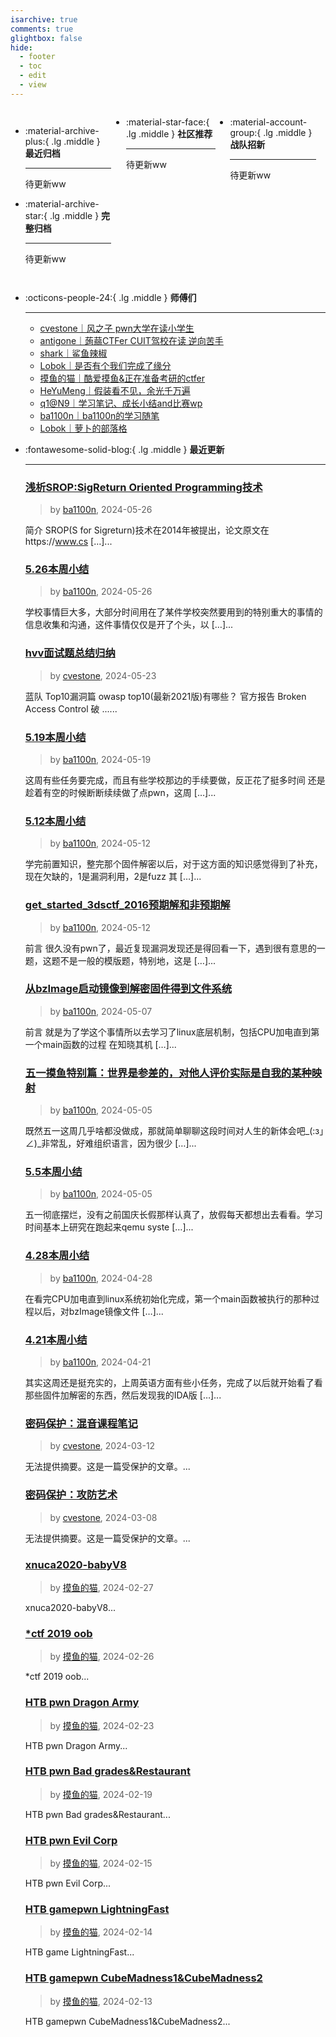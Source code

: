 ```yaml
---
isarchive: true
comments: true
glightbox: false
hide:
  - footer
  - toc
  - edit
  - view
---
```


<div class="grid" style="display: grid;grid-template-columns: 32% 33% 32%;" markdown>

<div class="grid cards" style="display: grid; grid-template-columns: 1fr;" markdown>

-   :material-archive-plus:{ .lg .middle } __最近归档__

    ---

    待更新ww


-   :material-archive-star:{ .lg .middle } __完整归档__

    ---

    待更新ww



</div>

<div class="grid cards" markdown>

-   :material-star-face:{ .lg .middle } __社区推荐__

    ---

    待更新ww


</div>

<div class="grid cards" markdown>

-   :material-account-group:{ .lg .middle } __战队招新__

    ---

    待更新ww


</div>

</div>

<div class="grid cards" markdown>

-   :octicons-people-24:{ .lg .middle } __师傅们__

    ---
    - [cvestone｜风之子 pwn大学在读小学生](https://www.su-cvestone.cn/)
    - [antigone｜蒟蒻CTFer CUIT驾校在读 逆向苦手](https://antigone4224.github.io/)
    - [shark｜鲨鱼辣椒](https://www.shark45.cn/)
    - [Lobok｜是否有个我们完成了缘分](http://dis4.cn/)
    - [摸鱼的猫｜酷爱摸鱼&正在准备考研的ctfer](https://blog.csdn.net/qq_62172019/)
    - [HeYuMeng｜假装看不见，余光千万遍](http://www.heyumeng.online/)
    - [q1@N9｜学习笔记、成长小结and比赛wp](https://qsheep24.wordpress.com)
    - [ba1100n｜ba1100n的学习随笔](http://www.ba1100n.tech)
    - [Lobok｜萝卜的部落格](https://dis4.cn)

</div>
<div class="grid cards" markdown>

-   :fontawesome-solid-blog:{ .lg .middle } __最近更新__

    ---
    ### [浅析SROP:SigReturn Oriented Programming技术](http://ba1100n.tech/binary_security/%e6%b5%85%e6%9e%90sigreturn-oriented-programming/)  
    >by [ba1100n](http://www.ba1100n.tech), 2024-05-26

    简介 SROP(S for Sigreturn)技术在2014年被提出，论文原文在https://www.cs […]...
    ### [5.26本周小结](http://ba1100n.tech/after_meal/5-26%e6%9c%ac%e5%91%a8%e5%b0%8f%e7%bb%93/)  
    >by [ba1100n](http://www.ba1100n.tech), 2024-05-26

    学校事情巨大多，大部分时间用在了某件学校突然要用到的特别重大的事情的信息收集和沟通，这件事情仅仅是开了个头，以 […]...
    ### [hvv面试题总结归纳](https://www.su-cvestone.cn/412/)  
    >by [cvestone](https://www.su-cvestone.cn/), 2024-05-23

    蓝队 Top10漏洞篇 owasp top10(最新2021版)有哪些？ 官方报告 Broken Access Control 破 ......
    ### [5.19本周小结](http://ba1100n.tech/after_meal/5-19%e6%9c%ac%e5%91%a8%e5%b0%8f%e7%bb%93/)  
    >by [ba1100n](http://www.ba1100n.tech), 2024-05-19

    这周有些任务要完成，而且有些学校那边的手续要做，反正花了挺多时间 还是趁着有空的时候断断续续做了点pwn，这周 […]...
    ### [5.12本周小结](http://ba1100n.tech/after_meal/5-12%e6%9c%ac%e5%91%a8%e5%b0%8f%e7%bb%93/)  
    >by [ba1100n](http://www.ba1100n.tech), 2024-05-12

    学完前置知识，整完那个固件解密以后，对于这方面的知识感觉得到了补充，现在欠缺的，1是漏洞利用，2是fuzz 其 […]...
    ### [get_started_3dsctf_2016预期解和非预期解](http://ba1100n.tech/binary_security/get_started_3dsctf_2016%e9%a2%84%e6%9c%9f%e8%a7%a3%e5%92%8c%e9%9d%9e%e9%a2%84%e6%9c%9f%e8%a7%a3/)  
    >by [ba1100n](http://www.ba1100n.tech), 2024-05-12

    前言 很久没有pwn了，最近复现漏洞发现还是得回看一下，遇到很有意思的一题，这题不是一般的模版题，特别地，这是 […]...
    ### [从bzImage启动镜像到解密固件得到文件系统](http://ba1100n.tech/iot_security/%e4%bb%8ebzimage%e5%90%af%e5%8a%a8%e9%95%9c%e5%83%8f%e5%88%b0%e8%a7%a3%e5%af%86%e5%9b%ba%e4%bb%b6%e5%be%97%e5%88%b0%e6%96%87%e4%bb%b6%e7%b3%bb%e7%bb%9f/)  
    >by [ba1100n](http://www.ba1100n.tech), 2024-05-07

    前言 就是为了学这个事情所以去学习了linux底层机制，包括CPU加电直到第一个main函数的过程 在知晓其机 […]...
    ### [五一摸鱼特别篇：世界是参差的，对他人评价实际是自我的某种映射](http://ba1100n.tech/after_meal/%e4%ba%94%e4%b8%80%e6%91%b8%e9%b1%bc%e7%89%b9%e5%88%ab%e7%af%87%ef%bc%9a%e4%b8%96%e7%95%8c%e6%98%af%e5%8f%82%e5%b7%ae%e7%9a%84%ef%bc%8c%e5%af%b9%e4%bb%96%e4%ba%ba%e8%af%84%e4%bb%b7%e5%ae%9e%e9%99%85/)  
    >by [ba1100n](http://www.ba1100n.tech), 2024-05-05

    既然五一这周几乎啥都没做成，那就简单聊聊这段时间对人生的新体会吧_(:з」∠)_非常乱，好难组织语言，因为很少 […]...
    ### [5.5本周小结](http://ba1100n.tech/after_meal/5-5%e6%9c%ac%e5%91%a8%e5%b0%8f%e7%bb%93/)  
    >by [ba1100n](http://www.ba1100n.tech), 2024-05-05

    五一彻底摆烂，没有之前国庆长假那样认真了，放假每天都想出去看看。学习时间基本上研究在跑起来qemu syste […]...
    ### [4.28本周小结](http://ba1100n.tech/after_meal/4-28%e6%9c%ac%e5%91%a8%e5%b0%8f%e7%bb%93/)  
    >by [ba1100n](http://www.ba1100n.tech), 2024-04-28

    在看完CPU加电直到linux系统初始化完成，第一个main函数被执行的那种过程以后，对bzImage镜像文件 […]...
    ### [4.21本周小结](http://ba1100n.tech/after_meal/4-21%e6%9c%ac%e5%91%a8%e5%b0%8f%e7%bb%93/)  
    >by [ba1100n](http://www.ba1100n.tech), 2024-04-21

    其实这周还是挺充实的，上周英语方面有些小任务，完成了以后就开始看了看那些固件加解密的东西，然后发现我的IDA版 […]...
    ### [密码保护：混音课程笔记](https://www.su-cvestone.cn/308/)  
    >by [cvestone](https://www.su-cvestone.cn/), 2024-03-12

    无法提供摘要。这是一篇受保护的文章。...
    ### [密码保护：攻防艺术](https://www.su-cvestone.cn/260/)  
    >by [cvestone](https://www.su-cvestone.cn/), 2024-03-08

    无法提供摘要。这是一篇受保护的文章。...
    ### [xnuca2020-babyV8](https://blog.csdn.net/qq_62172019/article/details/136332456)  
    >by [摸鱼的猫](https://blog.csdn.net/qq_62172019/), 2024-02-27

    xnuca2020-babyV8...
    ### [*ctf 2019 oob](https://blog.csdn.net/qq_62172019/article/details/136294799)  
    >by [摸鱼的猫](https://blog.csdn.net/qq_62172019/), 2024-02-26

    *ctf 2019 oob...
    ### [HTB pwn Dragon Army](https://blog.csdn.net/qq_62172019/article/details/136264417)  
    >by [摸鱼的猫](https://blog.csdn.net/qq_62172019/), 2024-02-23

    HTB pwn Dragon Army...
    ### [HTB pwn Bad grades&Restaurant](https://blog.csdn.net/qq_62172019/article/details/136181222)  
    >by [摸鱼的猫](https://blog.csdn.net/qq_62172019/), 2024-02-19

    HTB pwn Bad grades&Restaurant...
    ### [HTB pwn Evil Corp](https://blog.csdn.net/qq_62172019/article/details/136121775)  
    >by [摸鱼的猫](https://blog.csdn.net/qq_62172019/), 2024-02-15

    HTB pwn Evil Corp...
    ### [HTB gamepwn LightningFast](https://blog.csdn.net/qq_62172019/article/details/136114870)  
    >by [摸鱼的猫](https://blog.csdn.net/qq_62172019/), 2024-02-14

    HTB game LightningFast...
    ### [HTB gamepwn CubeMadness1&CubeMadness2](https://blog.csdn.net/qq_62172019/article/details/136107916)  
    >by [摸鱼的猫](https://blog.csdn.net/qq_62172019/), 2024-02-13

    HTB gamepwn CubeMadness1&CubeMadness2...

</div>
